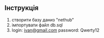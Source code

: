 ## Інструкція

1) створити базу даниз "nethub"
2) імпортувати файл db.sql
3) login: ivan@gmail.com
   password: Qwerty12
